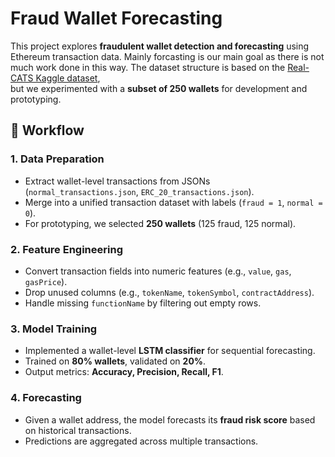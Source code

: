 # Fraud Wallet Forecasting

This project explores **fraudulent wallet detection and forecasting** using Ethereum transaction data. Mainly forcasting is our main goal as there is not much work done in this way. 
The dataset structure is based on the [Real-CATS Kaggle dataset](https://www.kaggle.com/datasets/lvd312393/real-cats),  
but we experimented with a **subset of 250 wallets** for development and prototyping.

## 🚀 Workflow

### 1. Data Preparation
- Extract wallet-level transactions from JSONs (`normal_transactions.json`, `ERC_20_transactions.json`).
- Merge into a unified transaction dataset with labels (`fraud = 1`, `normal = 0`).
- For prototyping, we selected **250 wallets** (125 fraud, 125 normal).

### 2. Feature Engineering
- Convert transaction fields into numeric features (e.g., `value`, `gas`, `gasPrice`).
- Drop unused columns (e.g., `tokenName`, `tokenSymbol`, `contractAddress`).
- Handle missing `functionName` by filtering out empty rows.

### 3. Model Training
- Implemented a wallet-level **LSTM classifier** for sequential forecasting.
- Trained on **80% wallets**, validated on **20%**.
- Output metrics: **Accuracy, Precision, Recall, F1**.

### 4. Forecasting
- Given a wallet address, the model forecasts its **fraud risk score** based on historical transactions.
- Predictions are aggregated across multiple transactions.


